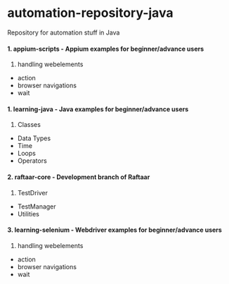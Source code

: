 # automation-repository-java

Repository for automation stuff in Java

#### 1. appium-scripts - Appium examples for beginner/advance users

1. handling webelements
- action
- browser navigations
- wait

#### 1. learning-java - Java examples for beginner/advance users

1. Classes
- Data Types
- Time
- Loops
- Operators
 
#### 2. raftaar-core - Development branch of Raftaar

1. TestDriver
- TestManager
- Utilities 

#### 3. learning-selenium - Webdriver examples for beginner/advance users

1. handling webelements
- action
- browser navigations
- wait